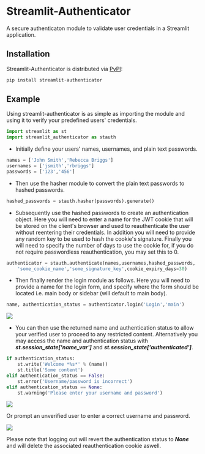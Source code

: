 # Streamlit-Authenticator
A secure authenticaton module to validate user credentials in a Streamlit application.

## Installation

Streamlit-Authenticator is distributed via [PyPI](https://pypi.org/project/streamlit-authenticator/):

```python
pip install streamlit-authenticator
```

## Example

Using streamlit-authenticator is as simple as importing the module and using it to verify your predefined users' credentials.

```python
import streamlit as st
import streamlit_authenticator as stauth
```

* Initially define your users' names, usernames, and plain text passwords.

```python
names = ['John Smith','Rebecca Briggs']
usernames = ['jsmith','rbriggs']
passwords = ['123','456']
```

* Then use the hasher module to convert the plain text passwords to hashed passwords.

```python
hashed_passwords = stauth.hasher(passwords).generate()
```

* Subsequently use the hashed passwords to create an authentication object. Here you will need to enter a name for the JWT cookie that will be stored on the client's browser and  used to reauthenticate the user without reentering their credentials. In addition you will need to provide any random key to be used to hash the cookie's signature. Finally you will need to specify the number of days to use the cookie for, if you do not require passwordless reauthentication, you may set this to 0.

```python
authenticator = stauth.authenticate(names,usernames,hashed_passwords,
    'some_cookie_name','some_signature_key',cookie_expiry_days=30)
```

* Then finally render the login module as follows. Here you will need to provide a name for the login form, and specify where the form should be located i.e. main body or sidebar (will default to main body).

```python
name, authentication_status = authenticator.login('Login','main')
```
![](https://github.com/mkhorasani/Streamlit-Authenticator/blob/main/login_form.PNG)

* You can then use the returned name and authentication status to allow your verified user to proceed to any restricted content. Alternatively you may access the name and authentication status with ***st.session_state['name_var']*** and ***st.session_state['authenticated']***.

```python
if authentication_status:
    st.write('Welcome *%s*' % (name))
    st.title('Some content')
elif authentication_status == False:
    st.error('Username/password is incorrect')
elif authentication_status == None:
    st.warning('Please enter your username and password')
```

![](https://github.com/mkhorasani/Streamlit-Authenticator/blob/main/logged_in.PNG)

Or prompt an unverified user to enter a correct username and password.

![](https://github.com/mkhorasani/Streamlit-Authenticator/blob/main/incorrect_login.PNG)

Please note that logging out will revert the authentication status to ***None*** and will delete the associated reauthentication cookie aswell.
